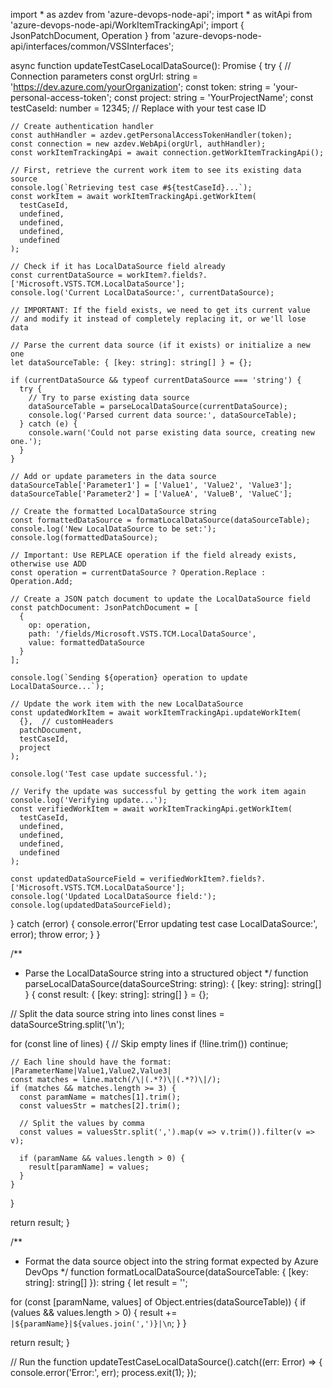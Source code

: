 import * as azdev from 'azure-devops-node-api';
import * as witApi from 'azure-devops-node-api/WorkItemTrackingApi';
import { JsonPatchDocument, Operation } from 'azure-devops-node-api/interfaces/common/VSSInterfaces';

async function updateTestCaseLocalDataSource(): Promise<void> {
  try {
    // Connection parameters
    const orgUrl: string = 'https://dev.azure.com/yourOrganization';
    const token: string = 'your-personal-access-token';
    const project: string = 'YourProjectName';
    const testCaseId: number = 12345; // Replace with your test case ID
    
    // Create authentication handler
    const authHandler = azdev.getPersonalAccessTokenHandler(token);
    const connection = new azdev.WebApi(orgUrl, authHandler);
    const workItemTrackingApi = await connection.getWorkItemTrackingApi();
    
    // First, retrieve the current work item to see its existing data source
    console.log(`Retrieving test case #${testCaseId}...`);
    const workItem = await workItemTrackingApi.getWorkItem(
      testCaseId,
      undefined,
      undefined,
      undefined,
      undefined
    );
    
    // Check if it has LocalDataSource field already
    const currentDataSource = workItem?.fields?.['Microsoft.VSTS.TCM.LocalDataSource'];
    console.log('Current LocalDataSource:', currentDataSource);
    
    // IMPORTANT: If the field exists, we need to get its current value
    // and modify it instead of completely replacing it, or we'll lose data
    
    // Parse the current data source (if it exists) or initialize a new one
    let dataSourceTable: { [key: string]: string[] } = {};
    
    if (currentDataSource && typeof currentDataSource === 'string') {
      try {
        // Try to parse existing data source
        dataSourceTable = parseLocalDataSource(currentDataSource);
        console.log('Parsed current data source:', dataSourceTable);
      } catch (e) {
        console.warn('Could not parse existing data source, creating new one.');
      }
    }
    
    // Add or update parameters in the data source
    dataSourceTable['Parameter1'] = ['Value1', 'Value2', 'Value3'];
    dataSourceTable['Parameter2'] = ['ValueA', 'ValueB', 'ValueC'];
    
    // Create the formatted LocalDataSource string
    const formattedDataSource = formatLocalDataSource(dataSourceTable);
    console.log('New LocalDataSource to be set:');
    console.log(formattedDataSource);
    
    // Important: Use REPLACE operation if the field already exists, otherwise use ADD
    const operation = currentDataSource ? Operation.Replace : Operation.Add;
    
    // Create a JSON patch document to update the LocalDataSource field
    const patchDocument: JsonPatchDocument = [
      {
        op: operation,
        path: '/fields/Microsoft.VSTS.TCM.LocalDataSource',
        value: formattedDataSource
      }
    ];
    
    console.log(`Sending ${operation} operation to update LocalDataSource...`);
    
    // Update the work item with the new LocalDataSource
    const updatedWorkItem = await workItemTrackingApi.updateWorkItem(
      {},  // customHeaders
      patchDocument,
      testCaseId,
      project
    );
    
    console.log('Test case update successful.');
    
    // Verify the update was successful by getting the work item again
    console.log('Verifying update...');
    const verifiedWorkItem = await workItemTrackingApi.getWorkItem(
      testCaseId,
      undefined,
      undefined,
      undefined,
      undefined
    );
    
    const updatedDataSourceField = verifiedWorkItem?.fields?.['Microsoft.VSTS.TCM.LocalDataSource'];
    console.log('Updated LocalDataSource field:');
    console.log(updatedDataSourceField);
    
  } catch (error) {
    console.error('Error updating test case LocalDataSource:', error);
    throw error;
  }
}

/**
 * Parse the LocalDataSource string into a structured object
 */
function parseLocalDataSource(dataSourceString: string): { [key: string]: string[] } {
  const result: { [key: string]: string[] } = {};
  
  // Split the data source string into lines
  const lines = dataSourceString.split('\n');
  
  for (const line of lines) {
    // Skip empty lines
    if (!line.trim()) continue;
    
    // Each line should have the format: |ParameterName|Value1,Value2,Value3|
    const matches = line.match(/\|(.*?)\|(.*?)\|/);
    if (matches && matches.length >= 3) {
      const paramName = matches[1].trim();
      const valuesStr = matches[2].trim();
      
      // Split the values by comma
      const values = valuesStr.split(',').map(v => v.trim()).filter(v => v);
      
      if (paramName && values.length > 0) {
        result[paramName] = values;
      }
    }
  }
  
  return result;
}

/**
 * Format the data source object into the string format expected by Azure DevOps
 */
function formatLocalDataSource(dataSourceTable: { [key: string]: string[] }): string {
  let result = '';
  
  for (const [paramName, values] of Object.entries(dataSourceTable)) {
    if (values && values.length > 0) {
      result += `|${paramName}|${values.join(',')}|\n`;
    }
  }
  
  return result;
}

// Run the function
updateTestCaseLocalDataSource().catch((err: Error) => {
  console.error('Error:', err);
  process.exit(1);
});
